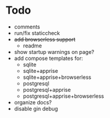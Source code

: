 # Todo
- comments
- run/fix staticcheck
- ~~add browserless support~~
    - readme
- show startup warnings on page?
- add compose templates for:
    - sqlite
    - sqlite+apprise
    - sqlite+apprise+browserless
    - postgresql
    - postgresql+apprise
    - postgresql+apprise+browserless
- organize docs?
- disable gin debug